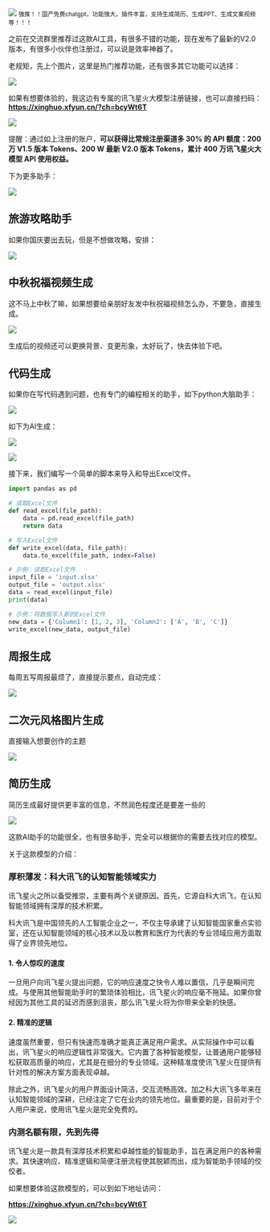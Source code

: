 <img src="/assets/image/230928-讯飞AI-1.png" style="max-width: 70%; height: auto;">
<small>强推！！国产免费chatgpt，功能强大，插件丰富，支持生成简历、生成PPT、生成文案视频等！！！</small>


之前在交流群里推荐过这款AI工具，有很多不错的功能，现在发布了最新的V2.0版本，有很多小伙伴也注册过，可以说是效率神器了。

老规矩，先上个图片，这里是热门推荐功能，还有很多其它功能可以选择：


![](/assets/image/230928-讯飞AI-1.png)



如果有想要体验的，我这边有专属的讯飞星火大模型注册链接，也可以直接扫码：
**https://xinghuo.xfyun.cn/?ch=bcyWt6T**

![](/assets/image/230928-讯飞AI-2.png)

提醒：通过如上注册的账户，**可以获得比常规注册渠道多 30% 的 API 额度：200 万 V1.5 版本 Tokens、200 W 最新 V2.0 版本 Tokens，累计 400 万讯飞星火大模型 API 使用权益。**

下为更多助手：

![](/assets/image/230928-讯飞AI-3.png)

## 旅游攻略助手

如果你国庆要出去玩，但是不想做攻略，安排：


![](/assets/image/230928-讯飞AI-4.png)

## 中秋祝福视频生成
这不马上中秋了嘛，如果想要给亲朋好友发中秋祝福视频怎么办，不要急，直接生成。


![](/assets/image/230928-讯飞AI-5.png)

生成后的视频还可以更换背景、变更形象，太好玩了，快去体验下吧。

## 代码生成

如果你在写代码遇到问题，也有专门的编程相关的助手，如下python大脑助手：

![](/assets/image/230928-讯飞AI-6.png)


如下为AI生成：

![](/assets/image/230928-讯飞AI-7.png)

![](/assets/image/230928-讯飞AI-8.png)


接下来，我们编写一个简单的脚本来导入和导出Excel文件。

```python
import pandas as pd

# 读取Excel文件
def read_excel(file_path):
    data = pd.read_excel(file_path)
    return data

# 写入Excel文件
def write_excel(data, file_path):
    data.to_excel(file_path, index=False)

# 示例：读取Excel文件
input_file = 'input.xlsx'
output_file = 'output.xlsx'
data = read_excel(input_file)
print(data)

# 示例：将数据写入新的Excel文件
new_data = {'Column1': [1, 2, 3], 'Column2': ['A', 'B', 'C']}
write_excel(new_data, output_file)
```
## 周报生成

每周五写周报最烦了，直接提示要点，自动完成：


![](/assets/image/230928-讯飞AI-9.png)


## 二次元风格图片生成

直接输入想要创作的主题


![](/assets/image/230928-讯飞AI-10.png) 



## 简历生成

简历生成最好提供更丰富的信息，不然润色程度还是要差一些的

![](/assets/image/230928-讯飞AI-11.png)

这款AI助手的功能很全，也有很多助手，完全可以根据你的需要去找对应的模型。

关于这款模型的介绍：

### 厚积薄发：科大讯飞的认知智能领域实力

讯飞星火之所以备受推崇，主要有两个关键原因。首先，它源自科大讯飞，在认知智能领域拥有深厚的技术积累。

科大讯飞是中国领先的人工智能企业之一，不仅主导承建了认知智能国家重点实验室，还在认知智能领域的核心技术以及以教育和医疗为代表的专业领域应用方面取得了业界领先地位。


#### 1. 令人惊叹的速度

一旦用户向讯飞星火提出问题，它的响应速度之快令人难以置信，几乎是瞬间完成。与使用其他智能助手时的繁琐体验相比，讯飞星火的响应毫不拖延。如果你曾经因为其他工具的延迟而感到沮丧，那么讯飞星火将为你带来全新的快感。

#### 2. 精准的逻辑

速度虽然重要，但只有快速而准确才能真正满足用户需求。从实际操作中可以看出，讯飞星火的响应逻辑性非常强大。它内置了各种智能模型，让普通用户能够轻松获取高质量的响应，尤其是在细分的专业领域。这种精准度使讯飞星火在提供有针对性的解决方案方面表现卓越。

除此之外，讯飞星火的用户界面设计简洁，交互流畅高效。加之科大讯飞多年来在认知智能领域的深耕，已经注定了它在业内的领先地位。最重要的是，目前对于个人用户来说，使用讯飞星火是完全免费的。

### 内测名额有限，先到先得


讯飞星火是一款具有深厚技术积累和卓越性能的智能助手，旨在满足用户的各种需求。其快速响应、精准逻辑和简便注册流程使其脱颖而出，成为智能助手领域的佼佼者。

如果想要体验这款模型的，可以到如下地址访问：

**https://xinghuo.xfyun.cn/?ch=bcyWt6T**

![](/assets/image/230928-讯飞AI-2.png)




